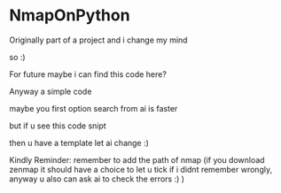 # NmapOnPython

Originally part of a project and i change my mind

so :)

For future maybe i can find this code here?

Anyway a simple code

maybe you first option search from ai is faster

but if u see this code snipt

then u have a template let ai change :)

Kindly Reminder: remember to add the path of nmap (if you download zenmap it should have a choice to let u tick if i didnt remember wrongly, anyway u also can ask ai to check the errors :) )
